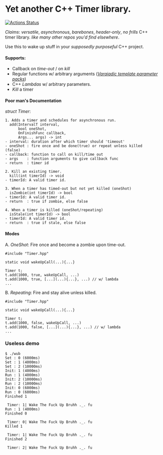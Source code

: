 # Yet another C++ Timer library.
[![Actions Status](https://github.com/jaswantp/WakeUpBruh/workflows/Build%20and%20Test/badge.svg)](https://github.com/jaswantp/GeometricPredicates/actions)

_Claims_: _versatile_, _asynchronous_, _barebones_, _header-only_, _no frills_ C++ timer library.
 _like many other repos you'd find elsewhere_.

Use this to wake up stuff in your _supposedly_ _purposeful_ C++ project.

#### Supports: 
- Callback on _time-out_ / on _kill_
 - Regular functions w/ arbitrary arguments ([_Varaiadic template parameter packs_](https://eli.thegreenplace.net/2014/variadic-templates-in-c/))
 - C++ _Lambdas_ w/ arbitrary parameters.
- _Kill_ a timer

#### Poor man's Documentation
_struct Timer_: 

    1. Adds a timer and schedules for asynchronous run.
      add(IntervalT interval,
          bool oneShot,
          OnFinishFunc callback,
          Args... args) -> int
    - interval: duration after which timer should 'timeout'
    - oneShot : fire once and be done(true) or repeat unless killed (false)
    - callback: function to call on kill/time out
    - args    : function arguments to give callback func
    - return  : timer id

    2. Kill an existing timer.
      kill(int timerId) -> void
    - timerId: A valid timer id.

    3. When a timer has timed-out but not yet killed (oneShot)
      isZombie(int timerId) -> bool
    - timerId: A valid timer id.
    - return  : true if zombie, else false

    4. When a timer is killed (oneShot/repeating)
      isStale(int timerId) -> bool
    - timerId: A valid timer id.
    - return  : true if stale, else false

#### Modes
A. _OneShot_: Fire once and become a zombie upon time-out.
```
#include "Timer.hpp"

static void wakeUpCall(...){...}

Timer t;
t.add(1000, true, wakeUpCall, ...)
t.add(1000, true, [...](...){...}, ...) // w/ lambda
...
```

B. _Repeating_: Fire and stay alive unless killed.
```
#include "Timer.hpp"

static void wakeUpCall(...){...}

Timer t;
t.add(1000, false, wakeUpCall, ...)
t.add(1000, false, [...](...){...}, ...) // w/ lambda
...
```

### Useless demo

``` 
$ ./wub
Set : 0 (6000ms)
Set : 1 (4000ms)
Set : 2 (10000ms)
Init: 1 (4000ms)
Run : 1 (4000ms)
Init: 2 (10000ms)
Run : 2 (10000ms)
Init: 0 (6000ms)
Run : 0 (6000ms)
Finished 1

 Timer: 1| Wake The Fuck Up Bruhh ._. fu
Run : 1 (4000ms)
Finished 0

 Timer: 0| Wake The Fuck Up Bruhh ._. fu
Killed 1

 Timer: 1| Wake The Fuck Up Bruhh ._. fu
Finished 2

 Timer: 2| Wake The Fuck Up Bruhh ._. fu
```